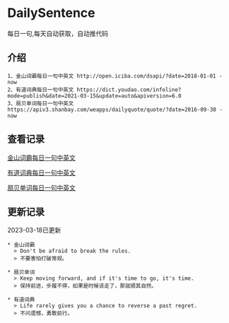 # DailySentence

每日一句,每天自动获取，自动推代码

## 介绍

```
1、金山词霸每日一句中英文 http://open.iciba.com/dsapi/?date=2018-01-01 - now
2、有道词典每日一句中英文 https://dict.youdao.com/infoline?mode=publish&date=2021-03-15&update=auto&apiversion=6.0
3、扇贝单词每日一句中英文 https://apiv3.shanbay.com/weapps/dailyquote/quote/?date=2016-09-30 - now
```

## 查看记录

[金山词霸每日一句中英文](./data/iciba/)

[有道词典每日一句中英文](./data/youdao/)

[扇贝单词每日一句中英文](./data/shanbay/)

## 更新记录
2023-03-18已更新 
```
* 金山词霸
  > Don't be afraid to break the rules.
  > 不要害怕打破常规。

* 扇贝单词
  > Keep moving forward, and if it's time to go, it's time.
  > 保持前进，步履不停，如果是时候该走了，那就顺其自然。

* 有道词典
  > Life rarely gives you a chance to reverse a past regret.
  > 不问遗憾，勇敢前行。

```
